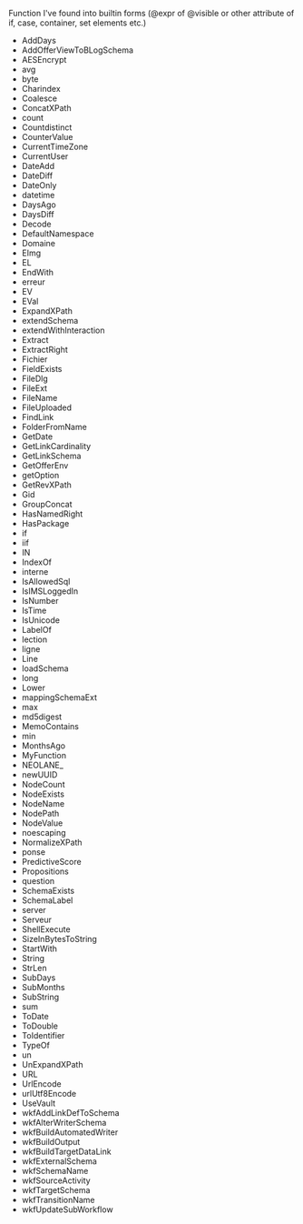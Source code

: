 
Function I've found into builtin forms (@expr of @visible
 or other attribute of if, case, container, set elements etc.)

- AddDays
- AddOfferViewToBLogSchema
- AESEncrypt
- avg
- byte
- Charindex
- Coalesce
- ConcatXPath
- count
- Countdistinct
- CounterValue
- CurrentTimeZone
- CurrentUser
- DateAdd
- DateDiff
- DateOnly
- datetime
- DaysAgo
- DaysDiff
- Decode
- DefaultNamespace
- Domaine
- EImg
- EL
- EndWith
- erreur
- EV
- EVal
- ExpandXPath
- extendSchema
- extendWithInteraction
- Extract
- ExtractRight
- Fichier
- FieldExists
- FileDlg
- FileExt
- FileName
- FileUploaded
- FindLink
- FolderFromName
- GetDate
- GetLinkCardinality
- GetLinkSchema
- GetOfferEnv
- getOption
- GetRevXPath
- Gid
- GroupConcat
- HasNamedRight
- HasPackage
- if
- iif
- IN
- IndexOf
- interne
- IsAllowedSql
- IsIMSLoggedIn
- IsNumber
- IsTime
- IsUnicode
- LabelOf
- lection
- ligne
- Line
- loadSchema
- long
- Lower
- mappingSchemaExt
- max
- md5digest
- MemoContains
- min
- MonthsAgo
- MyFunction
- NEOLANE_
- newUUID
- NodeCount
- NodeExists
- NodeName
- NodePath
- NodeValue
- noescaping
- NormalizeXPath
- ponse
- PredictiveScore
- Propositions
- question
- SchemaExists
- SchemaLabel
- server
- Serveur
- ShellExecute
- SizeInBytesToString
- StartWith
- String
- StrLen
- SubDays
- SubMonths
- SubString
- sum
- ToDate
- ToDouble
- ToIdentifier
- TypeOf
- un
- UnExpandXPath
- URL
- UrlEncode
- urlUtf8Encode
- UseVault
- wkfAddLinkDefToSchema
- wkfAlterWriterSchema
- wkfBuildAutomatedWriter
- wkfBuildOutput
- wkfBuildTargetDataLink
- wkfExternalSchema
- wkfSchemaName
- wkfSourceActivity
- wkfTargetSchema
- wkfTransitionName
- wkfUpdateSubWorkflow
